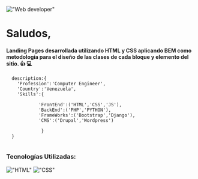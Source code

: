 !["Web developer"](https://github.com/ "Web Developer")
# Saludos,
#### Landing Pages desarrollada utilizando HTML y CSS aplicando BEM como metodología para el diseño de las clases de cada bloque y elemento del sitio. :+1: :computer:

```FrontEnd
  description:{
    'Profession':'Computer Engineer',
    'Country':'Venezuela',
    'Skills':{
    
            'FrontEnd':('HTML','CSS','JS'),
            'BackEnd':('PHP','PYTHON'),
            'FrameWorks':('Bootstrap','Django'),
            'CMS':('Drupal','Wordpress')
            
             } 
  }
 
```
### Tecnologías Utilizadas:
!["HTML"](https://cdn-icons-png.flaticon.com/128/5968/5968267.png "HTML")
!["CSS"](https://cdn-icons-png.flaticon.com/128/732/732190.png "CSS")


